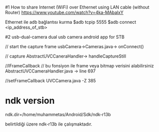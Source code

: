 #1 How to share Internet (WiFi) over Ethernet using LAN cable (without Router)
https://www.youtube.com/watch?v=4ka-MAbalxY

Ethernet ile adb bağlantısı kurma 
$adb tcpip 5555
$adb connect <ip_address_of_stb>


#2 usb-dual-camera
dual usb camera android app for STB

// start the capture frame 
usbCamera->Cameras.java-> onConnect()

// capture
AbstractUVCCaneraHandler-> handleCaptureStill

//IFrameCallback
// bu fonsiyon ile frame veya bitmap verisini alabilirsiniz
AbstractUVCCameraHandler.java -> line 697

//setFrameCallback
UVCCamera.java -Z 385

# ndk version
ndk.dir=/home/muhammetas/Android/Sdk/ndk-r13b

belirtildiği üzere ndk-r13b ile çalışmaktadır.


